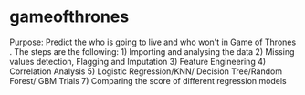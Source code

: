 # gameofthrones
Purpose:      Predict the who is going to live and who won't in Game of Thrones .     The steps are the following:      1) Importing and analysing the data     2) Missing values detection, Flagging and Imputation     3) Feature Engineering      4) Correlation Analysis     5) Logistic Regression/KNN/ Decision Tree/Random Forest/ GBM Trials     7) Comparing the score of different regression models 
